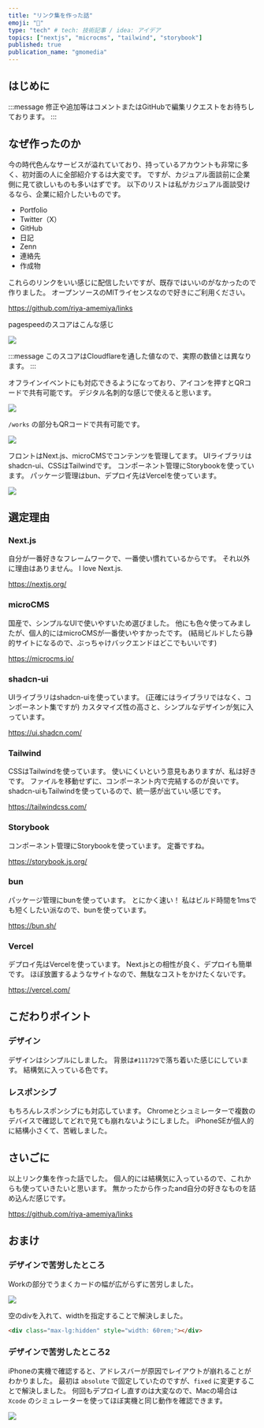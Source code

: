 ```yaml
---
title: "リンク集を作った話"
emoji: "🐡"
type: "tech" # tech: 技術記事 / idea: アイデア
topics: ["nextjs", "microcms", "tailwind", "storybook"]
published: true
publication_name: "gmomedia"
---
```


## はじめに

:::message
修正や追加等はコメントまたはGitHubで編集リクエストをお待ちしております。
:::

## なぜ作ったのか

今の時代色んなサービスが溢れていており、持っているアカウントも非常に多く、初対面の人に全部紹介するは大変です。
ですが、カジュアル面談前に企業側に見て欲しいものも多いはずです。
以下のリストは私がカジュアル面談受けるなら、企業に紹介したいものです。

- Portfolio
- Twitter（X）
- GitHub
- 日記
- Zenn
- 連絡先
- 作成物

これらのリンクをいい感じに配信したいですが、既存ではいいのがなかったので作りました。
オープンソースのMITライセンスなので好きにご利用ください。

https://github.com/riya-amemiya/links

pagespeedのスコアはこんな感じ

![](/images/92699c8bb82de3/pagespeed.png)

:::message
このスコアはCloudflareを通した値なので、実際の数値とは異なります。
:::

オフラインイベントにも対応できるようになっており、アイコンを押すとQRコードで共有可能です。
デジタル名刺的な感じで使えると思います。

![](/images/92699c8bb82de3/qr.png)

`/works` の部分もQRコードで共有可能です。

![](/images/92699c8bb82de3/qr2.png)

フロントはNext.js、microCMSでコンテンツを管理してます。
UIライブラリはshadcn-ui、CSSはTailwindです。
コンポーネント管理にStorybookを使っています。
パッケージ管理はbun、デプロイ先はVercelを使っています。

![](/images/92699c8bb82de3/site.png)

## 選定理由

### Next.js

自分が一番好きなフレームワークで、一番使い慣れているからです。
それ以外に理由はありません。
I love Next.js.

https://nextjs.org/

### microCMS

国産で、シンプルなUIで使いやすいため選びました。
他にも色々使ってみましたが、個人的にはmicroCMSが一番使いやすかったです。
(結局ビルドしたら静的サイトになるので、ぶっちゃけバックエンドはどこでもいいです)

https://microcms.io/

### shadcn-ui

UIライブラリはshadcn-uiを使っています。
(正確にはライブラリではなく、コンポーネント集ですが)
カスタマイズ性の高さと、シンプルなデザインが気に入っています。

https://ui.shadcn.com/

### Tailwind

CSSはTailwindを使っています。
使いにくいという意見もありますが、私は好きです。
ファイルを移動せずに、コンポーネント内で完結するのが良いです。
shadcn-uiもTailwindを使っているので、統一感が出ていい感じです。

https://tailwindcss.com/

### Storybook

コンポーネント管理にStorybookを使っています。
定番ですね。

https://storybook.js.org/

### bun

パッケージ管理にbunを使っています。
とにかく速い！
私はビルド時間を1msでも短くしたい派なので、bunを使っています。

https://bun.sh/

### Vercel

デプロイ先はVercelを使っています。
Next.jsとの相性が良く、デプロイも簡単です。
ほぼ放置するようなサイトなので、無駄なコストをかけたくないです。

https://vercel.com/

## こだわりポイント

### デザイン

デザインはシンプルにしました。
背景は`#111729`で落ち着いた感じにしています。
結構気に入っている色です。

### レスポンシブ

もちろんレスポンシブにも対応しています。
Chromeとシュミレーターで複数のデバイスで確認してどれで見ても崩れないようにしました。
iPhoneSEが個人的に結構小さくて、苦戦しました。

## さいごに

以上リンク集を作った話でした。
個人的には結構気に入っているので、これからも使っていきたいと思います。
無かったから作ったand自分の好きなものを詰め込んだ感じです。

https://github.com/riya-amemiya/links

## おまけ

### デザインで苦労したところ

Workの部分でうまくカードの幅が広がらずに苦労しました。

![](/images/92699c8bb82de3/work.png)

空のdivを入れて、widthを指定することで解決しました。

```html
<div class="max-lg:hidden" style="width: 60rem;"></div>
```

### デザインで苦労したところ2

iPhoneの実機で確認すると、アドレスバーが原因でレイアウトが崩れることがわかりました。
最初は `absolute` で固定していたのですが、`fixed` に変更することで解決しました。
何回もデプロイし直すのは大変なので、Macの場合は `Xcode` のシミュレーターを使ってほぼ実機と同じ動作を確認できます。

![](/images/92699c8bb82de3/iphone.png)
